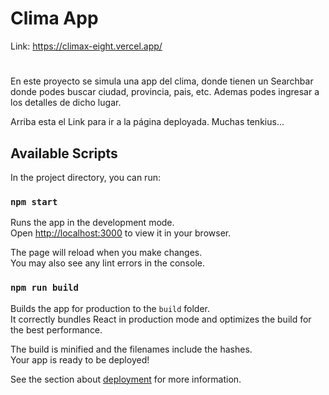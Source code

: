 # Clima App

Link: https://climax-eight.vercel.app/

#
En este proyecto se simula una app del clima, donde tienen un Searchbar donde podes buscar ciudad, provincia, pais, etc.
Ademas podes ingresar a los detalles de dicho lugar.

Arriba esta el Link para ir a la página deployada.
Muchas tenkius...

## Available Scripts

In the project directory, you can run:

### `npm start`

Runs the app in the development mode.\
Open [http://localhost:3000](http://localhost:3000) to view it in your browser.

The page will reload when you make changes.\
You may also see any lint errors in the console.


### `npm run build`

Builds the app for production to the `build` folder.\
It correctly bundles React in production mode and optimizes the build for the best performance.

The build is minified and the filenames include the hashes.\
Your app is ready to be deployed!

See the section about [deployment](https://facebook.github.io/create-react-app/docs/deployment) for more information.


